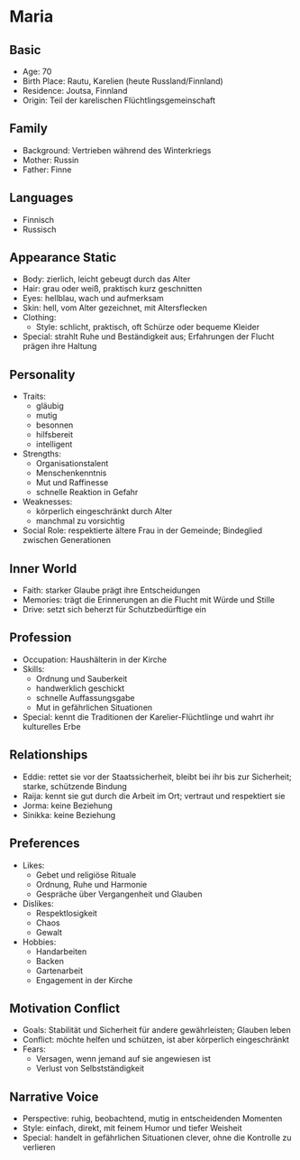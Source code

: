 # Maria

## Basic
- Age: 70
- Birth Place: Rautu, Karelien (heute Russland/Finnland)
- Residence: Joutsa, Finnland
- Origin: Teil der karelischen Flüchtlingsgemeinschaft

## Family
- Background: Vertrieben während des Winterkriegs
- Mother: Russin
- Father: Finne

## Languages
- Finnisch
- Russisch

## Appearance Static
- Body: zierlich, leicht gebeugt durch das Alter
- Hair: grau oder weiß, praktisch kurz geschnitten
- Eyes: hellblau, wach und aufmerksam
- Skin: hell, vom Alter gezeichnet, mit Altersflecken
- Clothing:
  - Style: schlicht, praktisch, oft Schürze oder bequeme Kleider
- Special: strahlt Ruhe und Beständigkeit aus; Erfahrungen der Flucht prägen ihre Haltung

## Personality
- Traits:
  - gläubig
  - mutig
  - besonnen
  - hilfsbereit
  - intelligent
- Strengths:
  - Organisationstalent
  - Menschenkenntnis
  - Mut und Raffinesse
  - schnelle Reaktion in Gefahr
- Weaknesses:
  - körperlich eingeschränkt durch Alter
  - manchmal zu vorsichtig
- Social Role: respektierte ältere Frau in der Gemeinde; Bindeglied zwischen Generationen

## Inner World
- Faith: starker Glaube prägt ihre Entscheidungen
- Memories: trägt die Erinnerungen an die Flucht mit Würde und Stille
- Drive: setzt sich beherzt für Schutzbedürftige ein

## Profession
- Occupation: Haushälterin in der Kirche
- Skills:
  - Ordnung und Sauberkeit
  - handwerklich geschickt
  - schnelle Auffassungsgabe
  - Mut in gefährlichen Situationen
- Special: kennt die Traditionen der Karelier-Flüchtlinge und wahrt ihr kulturelles Erbe

## Relationships
- Eddie: rettet sie vor der Staatssicherheit, bleibt bei ihr bis zur Sicherheit; starke, schützende Bindung
- Raija: kennt sie gut durch die Arbeit im Ort; vertraut und respektiert sie
- Jorma: keine Beziehung
- Sinikka: keine Beziehung

## Preferences
- Likes:
  - Gebet und religiöse Rituale
  - Ordnung, Ruhe und Harmonie
  - Gespräche über Vergangenheit und Glauben
- Dislikes:
  - Respektlosigkeit
  - Chaos
  - Gewalt
- Hobbies:
  - Handarbeiten
  - Backen
  - Gartenarbeit
  - Engagement in der Kirche

## Motivation Conflict
- Goals: Stabilität und Sicherheit für andere gewährleisten; Glauben leben
- Conflict: möchte helfen und schützen, ist aber körperlich eingeschränkt
- Fears:
  - Versagen, wenn jemand auf sie angewiesen ist
  - Verlust von Selbstständigkeit

## Narrative Voice
- Perspective: ruhig, beobachtend, mutig in entscheidenden Momenten
- Style: einfach, direkt, mit feinem Humor und tiefer Weisheit
- Special: handelt in gefährlichen Situationen clever, ohne die Kontrolle zu verlieren
